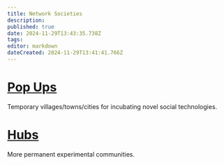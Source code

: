 ```yaml
---
title: Network Societies
description: 
published: true
date: 2024-11-29T13:43:35.738Z
tags: 
editor: markdown
dateCreated: 2024-11-29T13:41:41.766Z
---
```


# [Pop Ups](/Network-Societies/Pop-Ups)
Temporary villages/towns/cities for incubating novel social technologies.
# [Hubs](/Network-Societies/Hubs)
More permanent experimental communities.
